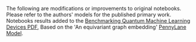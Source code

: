 The following are modifications or improvements to original notebooks. Please refer to the authors' models for the published primary work.
Notebooks results added to the [Benchmarking Quantum Machine Learning Devices PDF](https://www.chemicalqdevice.com/benchmarking-quantum-machine-learning-devices), Based on the 'An equivariant graph embedding' [PennyLane Model](https://pennylane.ai/qml/demos/tutorial_equivariant_graph_embedding).
